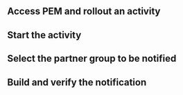 ## Access PEM and rollout an activity

## Start the activity

## Select the partner group to be notified

## Build and verify the notification
